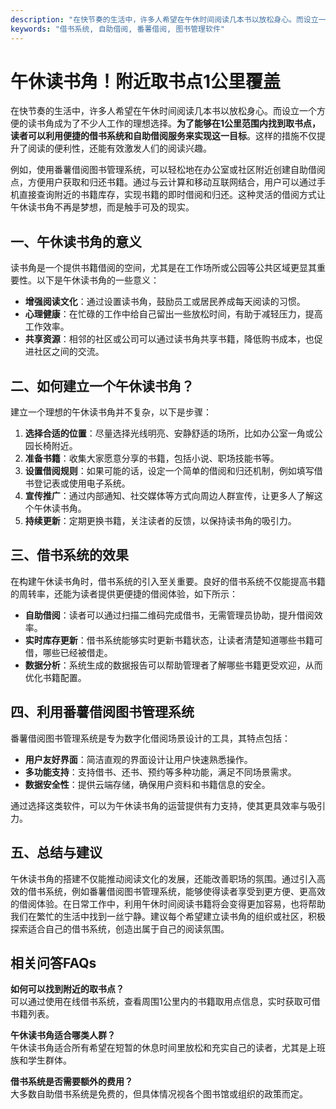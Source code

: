 ```yaml
---
description: "在快节奏的生活中，许多人希望在午休时间阅读几本书以放松身心。而设立一个方便的读书角成为了不少人工作的理想选择。**为了能够在1公里范围内找到取书点，读者可以利用便捷的借书系统和自助借阅服务来实现这一目标**。这样的措施不仅提升了阅读的便利性，还能有效激发人们的阅读兴趣。"
keywords: "借书系统, 自助借阅, 番薯借阅, 图书管理软件"
---
```

# 午休读书角！附近取书点1公里覆盖

在快节奏的生活中，许多人希望在午休时间阅读几本书以放松身心。而设立一个方便的读书角成为了不少人工作的理想选择。**为了能够在1公里范围内找到取书点，读者可以利用便捷的借书系统和自助借阅服务来实现这一目标**。这样的措施不仅提升了阅读的便利性，还能有效激发人们的阅读兴趣。

例如，使用番薯借阅图书管理系统，可以轻松地在办公室或社区附近创建自助借阅点，方便用户获取和归还书籍。通过与云计算和移动互联网结合，用户可以通过手机直接查询附近的书籍库存，实现书籍的即时借阅和归还。这种灵活的借阅方式让午休读书角不再是梦想，而是触手可及的现实。

## 一、午休读书角的意义

读书角是一个提供书籍借阅的空间，尤其是在工作场所或公园等公共区域更显其重要性。以下是午休读书角的一些意义：

- **增强阅读文化**：通过设置读书角，鼓励员工或居民养成每天阅读的习惯。
- **心理健康**：在忙碌的工作中给自己留出一些放松时间，有助于减轻压力，提高工作效率。
- **共享资源**：相邻的社区或公司可以通过读书角共享书籍，降低购书成本，也促进社区之间的交流。

## 二、如何建立一个午休读书角？

建立一个理想的午休读书角并不复杂，以下是步骤：

1. **选择合适的位置**：尽量选择光线明亮、安静舒适的场所，比如办公室一角或公园长椅附近。
2. **准备书籍**：收集大家愿意分享的书籍，包括小说、职场技能书等。
3. **设置借阅规则**：如果可能的话，设定一个简单的借阅和归还机制，例如填写借书登记表或使用电子系统。
4. **宣传推广**：通过内部通知、社交媒体等方式向周边人群宣传，让更多人了解这个午休读书角。
5. **持续更新**：定期更换书籍，关注读者的反馈，以保持读书角的吸引力。

## 三、借书系统的效果

在构建午休读书角时，借书系统的引入至关重要。良好的借书系统不仅能提高书籍的周转率，还能为读者提供更便捷的借阅体验，如下所示：

- **自助借阅**：读者可以通过扫描二维码完成借书，无需管理员协助，提升借阅效率。
- **实时库存更新**：借书系统能够实时更新书籍状态，让读者清楚知道哪些书籍可借，哪些已经被借走。
- **数据分析**：系统生成的数据报告可以帮助管理者了解哪些书籍更受欢迎，从而优化书籍配置。

## 四、利用番薯借阅图书管理系统

番薯借阅图书管理系统是专为数字化借阅场景设计的工具，其特点包括：

- **用户友好界面**：简洁直观的界面设计让用户快速熟悉操作。
- **多功能支持**：支持借书、还书、预约等多种功能，满足不同场景需求。
- **数据安全性**：提供云端存储，确保用户资料和书籍信息的安全。

通过选择这类软件，可以为午休读书角的运营提供有力支持，使其更具效率与吸引力。

## 五、总结与建议

午休读书角的搭建不仅能推动阅读文化的发展，还能改善职场的氛围。通过引入高效的借书系统，例如番薯借阅图书管理系统，能够使得读者享受到更方便、更高效的借阅体验。在日常工作中，利用午休时间阅读书籍将会变得更加容易，也将帮助我们在繁忙的生活中找到一丝宁静。建议每个希望建立读书角的组织或社区，积极探索适合自己的借书系统，创造出属于自己的阅读氛围。

## 相关问答FAQs

**如何可以找到附近的取书点？**  
可以通过使用在线借书系统，查看周围1公里内的书籍取用点信息，实时获取可借书籍列表。

**午休读书角适合哪类人群？**  
午休读书角适合所有希望在短暂的休息时间里放松和充实自己的读者，尤其是上班族和学生群体。

**借书系统是否需要额外的费用？**  
大多数自助借书系统是免费的，但具体情况视各个图书馆或组织的政策而定。
